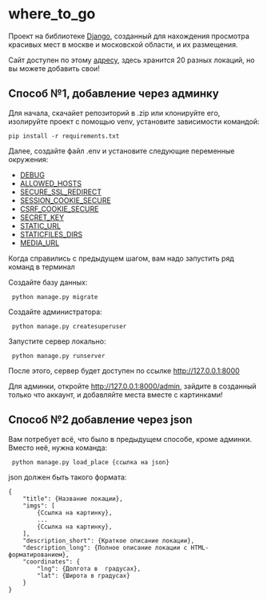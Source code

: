 # where_to_go
 Проект на библиотеке [Django](https://www.djangoproject.com/), созданный для нахождения просмотра красивых мест в москве и московской области, и их размещения.
 
 Сайт доступен по этому [адресу](https://ykyki4.pythonanywhere.com/), здесь хранится 20 разных локаций, но вы можете добавить свои!
 
 ## Способ №1, добавление через админку
 
 Для начала, скачайет репозиторий в .zip или клонируйте его, изолируйте проект с помощью venv, установите зависимости командой:
 ```
 pip install -r requirements.txt
 ```
 
 Далее, создайте файл .env и установите следующие переменные окружения:
 
 * [DEBUG](https://docs.djangoproject.com/en/4.1/ref/settings/#debug)
 * [ALLOWED_HOSTS](https://docs.djangoproject.com/en/4.1/ref/settings/#allowed-hosts)
 * [SECURE_SSL_REDIRECT](https://docs.djangoproject.com/en/4.1/ref/settings/#secure-ssl-redirect)
 * [SESSION_COOKIE_SECURE](https://docs.djangoproject.com/en/4.1/ref/settings/#session-cookie-secure)
 * [CSRF_COOKIE_SECURE](https://docs.djangoproject.com/en/4.1/ref/settings/#csrf-cookie-secure)
 * [SECRET_KEY](https://docs.djangoproject.com/en/4.1/ref/settings/#secret-key)
 * [STATIC_URL](https://docs.djangoproject.com/en/4.1/ref/settings/#static-url)
 * [STATICFILES_DIRS](https://docs.djangoproject.com/en/4.1/ref/settings/#staticfiles-dirs)
 * [MEDIA_URL](https://docs.djangoproject.com/en/4.1/ref/settings/#media-url)

Когда справились с предыдущем шагом, вам надо запустить ряд команд в терминал

Создайте базу данных:

```
 python manage.py migrate
```

Создайте администратора:
```
 python manage.py createsuperuser
```

Запустите сервер локально:
```
 python manage.py runserver
```
 
После этого, сервер будет доступен по ссылке http://127.0.0.1:8000

Для админки, откройте http://127.0.0.1:8000/admin, зайдите в созданный только что аккаунт, и добавляйте места вместе с картинками!

## Способ №2 добавление через json

Вам потребует всё, что было в предыдущем способе, кроме админки. 
Вместо неё, нужна команда:

```
 python manage.py load_place {ссылка на json}
```

json должен быть такого формата:

```
{
    "title": {Название локации},
    "imgs": [
        {Cсылка на картинку},
        ...
        {Cсылка на картинку},
    ],
    "description_short": {Краткое описание локации},
    "description_long": {Полное описание локации с HTML-форматированием},
    "coordinates": {
        "lng": {Долгота в  градусах},
        "lat": {Широта в градусах}
    }
}
```
